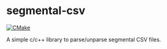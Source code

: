 # segmental-csv

[![CMake](https://github.com/lasyard/segmental-csv/actions/workflows/cmake.yml/badge.svg)](https://github.com/lasyard/segmental-csv/actions/workflows/cmake.yml)

A simple c/c++ library to parse/unparse segmental CSV files.
